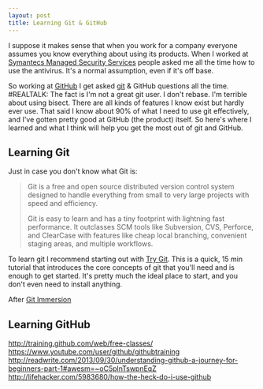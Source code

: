 ```yaml
---
layout: post
title: Learning Git & GitHub
---
```


I suppose it makes sense that when you work for a company everyone assumes you know everything about using its products. When I worked at [Symantecs Managed Security Services](http://www.symantec.com/managed-security-services) people asked me all the time how to use the antivirus. It's a normal assumption, even if it's off base.

So working at [GitHub](http://www.github.com) I get asked [git](http://git-scm.com/) & GitHub questions all the time. #REALTALK: The fact is I'm not a great git user. I don't rebase. I'm terrible about using bisect. There are all kinds of features I know exist but hardly ever use. That said I know about 90% of what I need to use git effectively, and I've gotten pretty good at GitHub (the product) itself. So here's where I learned and what I think will help you get the most out of git and GitHub.

## Learning Git
Just in case you don't know what Git is:
>Git is a free and open source distributed version control system designed to handle everything from small to very large projects with speed and efficiency.
>
>Git is easy to learn and has a tiny footprint with lightning fast performance. It outclasses SCM tools like Subversion, CVS, Perforce, and ClearCase with features like cheap local branching, convenient staging areas, and multiple workflows.

To learn git I recommend starting out with [Try Git](http://try.github.io/levels/1/challenges/1). This is a quick, 15 min tutorial that introduces the core concepts of git that you'll need and is enough to get started. It's pretty much the ideal place to start, and you don't even need to install anything.

After [Git Immersion](http://gitimmersion.com/)

## Learning GitHub
http://training.github.com/web/free-classes/
https://www.youtube.com/user/github/githubtraining
http://readwrite.com/2013/09/30/understanding-github-a-journey-for-beginners-part-1#awesm=~oC5plnTswpnEqZ
http://lifehacker.com/5983680/how-the-heck-do-i-use-github
